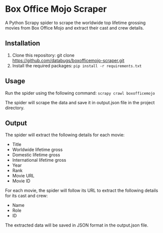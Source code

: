 # Box Office Mojo Scraper
A Python Scrapy spider to scrape the worldwide top lifetime grossing movies from Box Office Mojo and extract their cast and crew details.

## Installation
1. Clone this repository: git clone https://github.com/databugs/boxofficemojo-scraper.git
2. Install the required packages: ```pip install -r requirements.txt```

## Usage
Run the spider using the following command: 
```scrapy crawl boxofficemojo```

The spider will scrape the data and save it in output.json file in the project directory.

## Output
The spider will extract the following details for each movie:

- Title
- Worldwide lifetime gross
- Domestic lifetime gross
- International lifetime gross
- Year
- Rank
- Movie URL
- Movie ID

For each movie, the spider will follow its URL to extract the following details for its cast and crew:

- Name
- Role
- ID

The extracted data will be saved in JSON format in the output.json file.
